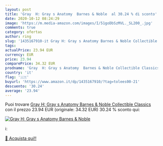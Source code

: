 ```yaml
---
layout: post
title: 'Gray  H: Gray s Anatomy  Barnes & Noble  al 30.24 % di sconto'
date: 2020-10-12 08:24:29
image: 'https://m.media-amazon.com/images/I/51goDbSzMVL._SL200_.jpg'
comments: true
category: ofertas
author: ring
slug: '1435167910-it Gray H: Gray s Anatomy Barnes & Noble Collectible Classics'
tags: 
actualPrice: 23.94 EUR
currency: EUR
price: 23.94
comparePrice: 34.32 EUR
prodname: 'Gray  H: Gray s Anatomy  Barnes & Noble Collectible Classics'
country: 'it'
flag: '🇮🇹'
buyurl: 'https://www.amazon.it/dp/1435167910/?tag=tolees00-21'
descuento: '30.24'
average: '23.94'
---
```


Puoi trovare [Gray  H: Gray s Anatomy  Barnes & Noble Collectible Classics](https://www.amazon.it/dp/1435167910/?tag=tolees00-21) con il prezzo 23.94 EUR (originale: 34.32 EUR) 30.24 % sconto qui:

[![Gray  H: Gray s Anatomy  Barnes & Noble ](https://m.media-amazon.com/images/I/51goDbSzMVL._SL200_.jpg)](https://www.amazon.it/dp/1435167910/?tag=tolees00-21)

ℹ️:


[🛒 Acquista qui!!](https://www.amazon.it/dp/1435167910/?tag=tolees00-21)
